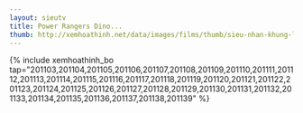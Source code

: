 ```yaml
---
layout: sieutv
title: Power Rangers Dino...
thumb: http://xemhoathinh.net/data/images/films/thumb/sieu-nhan-khung-long-sam-set-power-rangers-dino-thunder-2004.jpg
---
```

{% include xemhoathinh_bo tap="201103,201104,201105,201106,201107,201108,201109,201110,201111,201112,201113,201114,201115,201116,201117,201118,201119,201120,201121,201122,201123,201124,201125,201126,201127,201128,201129,201130,201131,201132,201133,201134,201135,201136,201137,201138,201139" %} 
